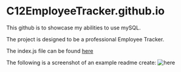 # C12EmployeeTracker.github.io

This github is to showcase my abilities to use mySQL.

The project is designed to be a professional Employee Tracker.

The index.js file can be found [here](index.js)

The following is a screenshot of an example readme create: ![here](https://drive.google.com/file/d/1HZdiBjr1UDp6mb0Zn8jwKTaOQvmaCiaX/view)
